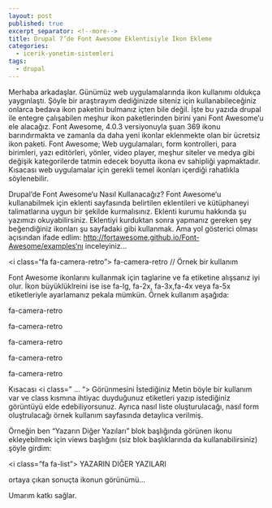 ```yaml
---
layout: post
published: true
excerpt_separator: <!--more-->
title: Drupal 7’de Font Awesome Eklentisiyle İkon Ekleme
categories:
  - icerik-yonetim-sistemleri
tags:
  - drupal
---
```

Merhaba arkadaşlar. Günümüz web uygulamalarında ikon kullanımı oldukça yaygınlaştı. Şöyle bir araştırayım dediğinizde siteniz için kullanabileceğiniz onlarca bedava ikon paketini bulmanız içten bile değil. İşte bu yazıda drupal ile entegre çalışabilen meşhur ikon paketlerinden birini yani Font Awesome‘u ele alacağız. Font Awesome,  4.0.3 versiyonuyla şuan 369 ikonu barındırmakta ve zamanla da daha yeni ikonlar eklenmekte olan bir ücretsiz ikon paketi. Font Awesome; Web uygulamaları, form kontrolleri, para birimleri, yazı editörleri, yönler, video player, meşhur siteler ve medya gibi değişik kategorilerde tatmin edecek boyutta ikona ev sahipliği yapmaktadır. Kısacası web uygulamalar için gerekli temel ikonları içerdiği rahatlıkla söylenebilir.

<!--more-->

Drupal’de Font Awesome‘u Nasıl Kullanacağız?
Font Awesome‘u kullanabilmek için eklenti sayfasında belirtilen eklentileri ve kütüphaneyi talimatlarına uygun bir şekilde kurmalısınız. Eklenti kurumu hakkında şu yazımızı okuyabilirsiniz. Eklentiyi kurduktan sonra yapmanız gereken şey beğendiğiniz ikonları şu sayfadaki gibi kullanmak. Ama yol gösterici olması açısından ifade edlim: http://fortawesome.github.io/Font-Awesome/examples‘nı inceleyiniz…

<i class=“fa fa-camera-retro”></i> fa-camera-retro   // Örnek bir kullanım

Font Awesome ikonlarını kullanmak için <i></i> taglarine ve fa etiketine alışsanız iyi olur. İkon büyüklüklreini ise  ise fa-lg, fa-2x, fa-3x,fa-4x veya fa-5x etiketleriyle ayarlamanız pekala mümkün. Örnek kullanım aşağıda:

<p><iclass=“fa fa-camera-retro fa-lg”></i> fa-camera-retro</p>
<p><i class="fa fa-camera-retro fa-2x"></i> fa-camera-retro</p>
<p><i class="fa fa-camera-retro fa-3x"></i> fa-camera-retro</p>
<p><i class="fa fa-camera-retro fa-4x"></i> fa-camera-retro</p>
<p><i class="fa fa-camera-retro fa-5x"></i> fa-camera-retro</p>

Kısacası <i class=” … “></i> Görünmesini İstediğiniz Metin böyle bir kullanım var ve class kısmına ihtiyac duyduğunuz etiketleri yazıp istediğiniz görüntüyü elde edebiliyorsunuz. Ayrıca nasıl liste oluşturulacağı, nasıl form oluştrulacağı örnek kullanım sayfasında detaylıca verilmiş.

Örneğin ben “Yazarın Diğer Yazıları” blok başlığında görünen ikonu ekleyebilmek için views başlığını (siz blok başlıklarında da kullanabilirsiniz) şöyle girdim:

<i class=”fa fa-list”></i> YAZARIN DIĞER YAZILARI

ortaya çıkan sonuçta ikonun görünümü…

Umarım katkı sağlar.